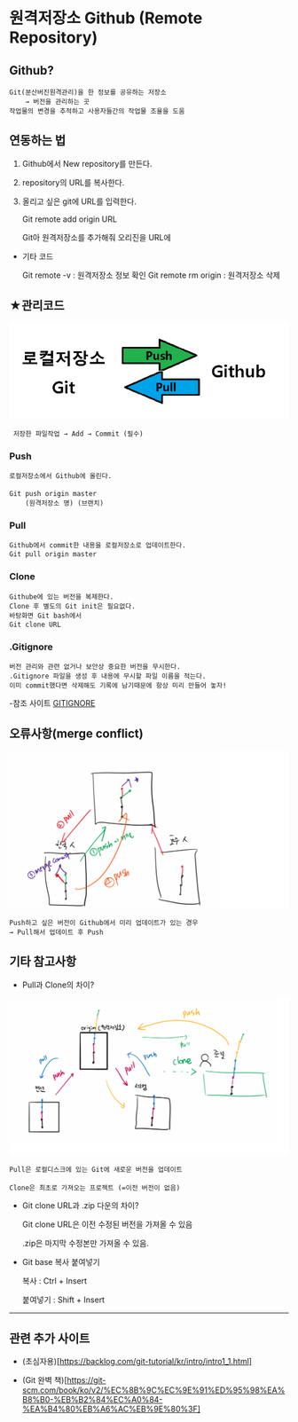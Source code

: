 # 원격저장소 Github (Remote Repository)
## Github?
```
Git(분산버진원격관리)을 한 정보를 공유하는 저장소
    → 버전을 관리하는 곳
작업물의 변경을 추적하고 사용자들간의 작업물 조율을 도움
```

## 연동하는 법


1. Github에서 New repository를 만든다.

2. repository의 URL를 복사한다.

3. 올리고 싶은 git에 URL를 입력한다.

    Git remote add origin URL

    Git아 원격저장소를 추가해줘 오리진을 URL에
 
 - 기타 코드
 
    Git remote -v : 원격저장소 정보 확인
    Git remote rm origin : 원격저장소 삭제

###


## ★관리코드

![UseGithub](git_github.png)
```
 저장한 파일작업 → Add → Commit (필수)
 ```

### Push

    로컬저장소에서 Github에 올린다.

    Git push origin master
        (원격저장소 명) (브랜치) 


### Pull
    Github에서 commit한 내용을 로컬저장소로 업데이트한다.
    Git pull origin master


### Clone
    Githube에 있는 버전을 복제한다.
    Clone 후 별도의 Git init은 필요없다.
    바탕화면 Git bash에서
    Git clone URL




### .Gitignore
    버전 관리와 관련 없거나 보안상 중요한 버전을 무시한다.
    .Gitignore 파일을 생성 후 내용에 무시할 파일 이름을 적는다.
    이미 commit했다면 삭제해도 기록에 남기때문에 항상 미리 만들어 놓자!
-참조 사이트
    [GITIGNORE](https://www.toptal.com/developers/gitignore/)


## 오류사항(merge conflict)

![오류](merge%20conflict.png)

    Push하고 싶은 버전이 Github에서 미리 업데이트가 있는 경우
    → Pull해서 업데이트 후 Push



## 기타 참고사항
- Pull과 Clone의 차이?

![pull_vs_clone](pull_clone.png)

    Pull은 로컬디스크에 있는 Git에 새로운 버전을 업데이트

    Clone은 최초로 가져오는 프로젝트 (=이전 버전이 없음)

- Git clone URL과 .zip 다운의 차이?
    
    Git clone URL은 이전 수정된 버전을 가져올 수 있음
    
    .zip은 마지막 수정본만 가져올 수 있음.

- Git base 복사 붙여넣기

    복사 : Ctrl + Insert

    붙여넣기 : Shift + Insert

-----

## 관련 추가 사이트

- (초심자용)[https://backlog.com/git-tutorial/kr/intro/intro1_1.html]

- (Git 완벽 책)[https://git-scm.com/book/ko/v2/%EC%8B%9C%EC%9E%91%ED%95%98%EA%B8%B0-%EB%B2%84%EC%A0%84-%EA%B4%80%EB%A6%AC%EB%9E%80%3F]


